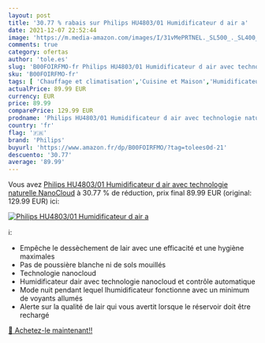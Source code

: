 ```yaml
---
layout: post
title: '30.77 % rabais sur Philips HU4803/01 Humidificateur d air a'
date: 2021-12-07 22:52:44
image: 'https://m.media-amazon.com/images/I/31vMePRTNEL._SL500_._SL400_.jpg'
comments: true
category: ofertas
author: 'tole.es'
slug: 'B00FOIRFMO-fr Philips HU4803/01 Humidificateur d air avec technologie...'
sku: 'B00FOIRFMO-fr'
tags: [ 'Chauffage et climatisation','Cuisine et Maison','Humidificateurs','philips', ]
actualPrice: 89.99 EUR
currency: EUR
price: 89.99
comparePrice: 129.99 EUR
prodname: 'Philips HU4803/01 Humidificateur d air avec technologie naturelle NanoCloud'
country: 'fr'
flag: '🇫🇷'
brand: 'Philips'
buyurl: 'https://www.amazon.fr/dp/B00FOIRFMO/?tag=tolees0d-21'
descuento: '30.77'
average: '89.99'
---
```


Vous avez [Philips HU4803/01 Humidificateur d air avec technologie naturelle NanoCloud](https://www.amazon.fr/dp/B00FOIRFMO/?tag=tolees0d-21)  à  30.77 % de réduction, prix final  89.99 EUR (original: 129.99 EUR) ici:

[![Philips HU4803/01 Humidificateur d air a](https://m.media-amazon.com/images/I/31vMePRTNEL._SL500_._SL400_.jpg)](https://www.amazon.fr/dp/B00FOIRFMO/?tag=tolees0d-21)

ℹ️:

- Empêche le dessèchement de lair avec une efficacité et une hygiène maximales
- Pas de poussière blanche ni de sols mouillés
- Technologie nanocloud
- Humidificateur dair avec technologie nanocloud et contrôle automatique
- Mode nuit pendant lequel lhumidificateur fonctionne avec un minimum de voyants allumés
- Alerte sur la qualité de lair qui vous avertit lorsque le réservoir doit être rechargé

[🛒 Achetez-le maintenant!!](https://www.amazon.fr/dp/B00FOIRFMO/?tag=tolees0d-21)
